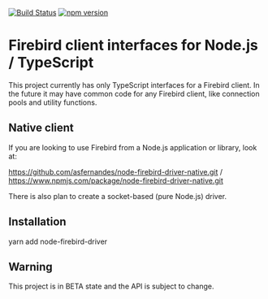 [![Build Status](https://travis-ci.org/asfernandes/node-firebird-driver.svg?branch=master)](https://travis-ci.org/asfernandes/node-firebird-driver)
[![npm version](https://badge.fury.io/js/node-firebird-driver.svg)](https://www.npmjs.com/package/node-firebird-driver)

# Firebird client interfaces for Node.js / TypeScript

This project currently has only TypeScript interfaces for a Firebird client. In the future it may have common code for any Firebird client,
like connection pools and utility functions.

## Native client

If you are looking to use Firebird from a Node.js application or library, look at:

https://github.com/asfernandes/node-firebird-driver-native.git / https://www.npmjs.com/package/node-firebird-driver-native.git

There is also plan to create a socket-based (pure Node.js) driver.

## Installation

yarn add node-firebird-driver

## Warning

This project is in BETA state and the API is subject to change.
